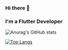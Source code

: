 ### Hi there 👋

### I'm a Flutter Developer

![Anurag's GitHub stats](https://github-readme-stats.vercel.app/api?username=dev-vickie&show_icons=true&theme=radical)

[![Top Langs](https://github-readme-stats.vercel.app/api/top-langs/?username=dev-vickiehide=javascript,C++)](https://github.com/anuraghazra/github-readme-stats)
